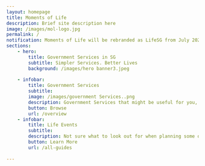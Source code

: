 ```yaml
---
layout: homepage
title: Moments of Life
description: Brief site description here
image: /images/mol-logo.jpg
permalink: /
notification: Moments of Life will be rebranded as LifeSG from July 2020 onwards! Download it from your App Store or Google Play today!
sections:
    - hero:
        title: Government Services in SG
        subtitle: Simpler Services. Better Lives
        background: /images/hero banner3.jpeg
  
    - infobar:
        title: Government Services 
        subtitle: 
        image: /images/government Services..png
        description: Government Services that might be useful for you, All put together in one place.
        button: Browse
        url: /overview
    - infobar:
        title: Life Events
        subtitle:  
        description: Not sure what to look out for when planning some of your major life decisions? We have been through that time in life so here are some recommendations for you.
        button: Learn More
        url: /all-guides
 
---
```

